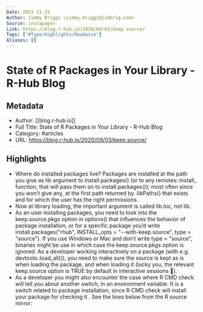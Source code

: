```yaml
---
Date: 2021-11-25
Author: Jimmy Briggs <jimmy.briggs@jimbrig.com>
Source: instapaper
Link: https://blog.r-hub.io/2020/09/03/keep.source/
Tags: ["#Type/Highlights/Readwise"]
Aliases: []
---
```

# State of R Packages in Your Library - R-Hub Blog

## Metadata
- Author: [[blog.r-hub.io]]
- Full Title: State of R Packages in Your Library - R-Hub Blog
- Category: #articles
- URL: https://blog.r-hub.io/2020/09/03/keep.source/

## Highlights
- Where do installed packages live?
  Packages are installed
  at the path you give as lib argument to install.packages() (or to any remotes::install_ function, that will pass them on to install.packages());
  most often since you won’t give any, at the first path returned by .libPaths() that exists and for which the user has the right permissions.
- Now at library loading, the important argument is called lib.loc, not lib.
- As an user installing packages, you need to look into the keep.source.pkgs option in options() that influences the behavior of package installation, or for a specific package you’d write install.packages("rhub", INSTALL_opts = "--with-keep.source", type = "source"). If you use Windows or Mac and don’t write type = "source", binaries might be use in which case the keep.source.pkgs option is ignored.
  As a developer working interactively on a package (with e.g. devtools::load_all()), you need to make sure the source is kept as is when loading the package, and when loading it (lucky you, the relevant keep.source option is TRUE by default in interactive sessions 🎉).
- As a developer you might also encounter the case where R CMD check will tell you about another switch, in an environment variable. It is a switch related to package installation, since R CMD check will install your package for checking it . See the lines below from the R source mirror:
